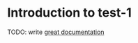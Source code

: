 # Introduction to test-1

TODO: write [great documentation](http://jacobian.org/writing/what-to-write/)

